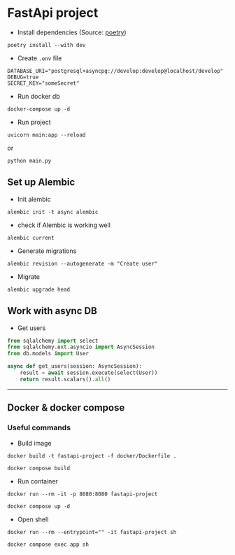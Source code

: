 # FastApi project

* Install dependencies (Source: [poetry](https://python-poetry.org/docs/managing-dependencies/))
```shell
poetry install --with dev
```

* Create `.env` file
```dotenv
DATABASE_URI="postgresql+asyncpg://develop:develop@localhost/develop"
DEBUG=true
SECRET_KEY="someSecret"
```

* Run docker db
```shell
docker-compose up -d
```

* Run project
```shell
uvicorn main:app --reload
```
or
```shell
python main.py
```

## Set up Alembic

* Init alembic
```shell
alembic init -t async alembic
```

* check if Alembic is working well
```shell
alembic current
```

* Generate migrations
```shell
alembic revision --autogenerate -m "Create user"
```

* Migrate
```shell
alembic upgrade head
```


## Work with async DB

* Get users
```python
from sqlalchemy import select
from sqlalchemy.ext.asyncio import AsyncSession
from db.models import User

async def get_users(session: AsyncSession):
    result = await session.execute(select(User))
    return result.scalars().all()
```
---

## Docker & docker compose

### Useful commands

* Build image
```shell
docker build -t fastapi-project -f docker/Dockerfile .
```

```shell
docker compose build
```

* Run container
```shell
docker run --rm -it -p 8080:8080 fastapi-project
```

```shell
docker compose up -d
```

* Open shell
```shell
docker run --rm --entrypoint="" -it fastapi-project sh
```

```shell
docker compose exec app sh
```
